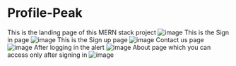 # Profile-Peak
This is the landing page of this MERN stack project
![image](https://github.com/sarthakc20/Profile-Peak/assets/105372144/a0c77f87-4ac8-4c79-a49e-583fb67fb7e7)
This is the Sign in page 
![image](https://github.com/sarthakc20/Profile-Peak/assets/105372144/4370419b-0be5-4a76-96b6-9bc2144a2761)
This is the Sign up page
![image](https://github.com/sarthakc20/Profile-Peak/assets/105372144/33149707-cc3a-48cc-b4bb-e2a61f5ba889)
Contact us page
![image](https://github.com/sarthakc20/Profile-Peak/assets/105372144/ce5d71a4-97c9-4765-bbb5-82813493e8a5)
After logging in the alert 
![image](https://github.com/sarthakc20/Profile-Peak/assets/105372144/eedec347-44b3-4a2e-a770-8243e53c894a)
About page which you can access only after signing in
![image](https://github.com/sarthakc20/Profile-Peak/assets/105372144/e9b788cf-b4af-4d30-b48b-0bc408048cc7)




